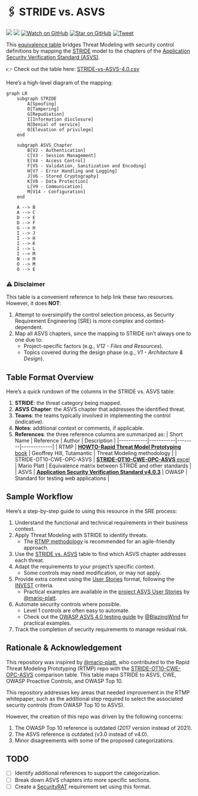 # 🖇️ STRIDE vs. ASVS

![](https://img.shields.io/badge/license-MIT-green)
[![](https://img.shields.io/badge/LinkedIn-0077B5?logo=linkedin&logoColor=white)](https://www.linkedin.com/in/mllamazares/)
[![Watch on GitHub](https://img.shields.io/github/watchers/mllamazares/STRIDE-vs-ASVS.svg?style=social)](https://github.com/mllamazares/STRIDE-vs-ASVS/watchers)
[![Star on GitHub](https://img.shields.io/github/stars/mllamazares/STRIDE-vs-ASVS.svg?style=social)](https://github.com/mllamazares/STRIDE-vs-ASVS/stargazers)
[![Tweet](https://img.shields.io/twitter/url/https/github.com/mllamazares/STRIDE-vs-ASVS.svg?style=social)](https://twitter.com/intent/tweet?text=Check%20out%20STRIDE-vs-ASVS%21%20https%3A%2F%2Fgithub.com%2Fmllamazares%2FSTRIDE-vs-ASVS)

This [equivalence table](STRIDE-vs-ASVS-4.0.csv) bridges Threat Modeling with security control definitions by mapping the [STRIDE](https://en.wikipedia.org/wiki/STRIDE_(security)) model to the chapters of the [Application Security Verification Standard (ASVS)](https://owasp.org/www-project-application-security-verification-standard/).

👉 Check out the table here: [STRIDE-vs-ASVS-4.0.csv](STRIDE-vs-ASVS-4.0.csv)

Here’s a high-level diagram of the mapping:

```mermaid
graph LR
    subgraph STRIDE
        A[Spoofing]
        D[Tampering]
        G[Repudiation]
        I[Information disclosure]
        N[Denial of service]
        O[Elevation of privilege]
    end

    subgraph ASVS_Chapter
        B[V2 - Authentication]
        C[V3 - Session Management]
        E[V4 - Access Control]
        F[V5 - Validation, Sanitization and Encoding]
        H[V7 - Error Handling and Logging]
        J[V6 - Stored Cryptography]
        K[V8 - Data Protection]
        L[V9 - Communication]
        M[V14 - Configuration]
    end

    A --> B
    A --> C
    D --> E
    D --> F
    G --> H
    I --> J
    I --> H
    I --> K
    I --> L
    I --> M
    N --> M
    O --> M
    O --> E
```

### ⚠️ Disclaimer

This table is a convenient reference to help link these two resources. However, it does **NOT**:
1. Attempt to oversimplify the control selection process, as Security Requirement Engineering (SRE) is more complex and context-dependent.
2. Map all ASVS chapters, since the mapping to STRIDE isn’t always one to one due to:
   - Project-specific factors (e.g., *V12 - Files and Resources*).
   - Topics covered during the design phase (e.g., *V1 - Architecture & Design*).

## Table Format Overview

Here’s a quick rundown of the columns in the STRIDE vs. ASVS table:

1. **STRIDE**: the threat category being mapped.
2. **ASVS Chapter**: the ASVS chapter that addresses the identified threat.
3. **Teams**: the teams typically involved in implementing the control (indicative).
4. **Notes**: additional context or comments, if applicable.
5. **References**: the three reference columns are summarized as:
    | Short Name | Reference | Author | Description |
    |------------|-----------|--------|-------------|
    | RTMP       | [**HOWTO-Rapid Threat Model Prototyping** book](https://github.com/geoffrey-hill-tutamantic/rapid-threat-model-prototyping-docs/blob/master/18x26.Tutamen%20HOWTO-Rapid%20Threat%20Model%20Prototyping.pdf) | Geoffrey Hill, Tutamantic | Threat Modeling methodology |
    | STRIDE-OT10-CWE-OPC-ASVS | [**STRIDE-OT10-CWE-OPC-ASVS** excel](https://github.com/geoffrey-hill-tutamantic/rapid-threat-model-prototyping-docs/blob/master/19h20.mar.mapping%20table%20-%20STRIDE-OT10-CWE-OPC-ASVS.xlsx) | Mario Platt | Equivalence matrix between STRIDE and other standards |
    | ASVS        | [**Application Security Verification Standard v4.0.3**](https://github.com/OWASP/ASVS/tree/v4.0.3/4.0) | OWASP | Standard for testing web applications |

## Sample Workflow

Here’s a step-by-step guide to using this resource in the SRE process:

1. Understand the functional and technical requirements in their business context.
2. Apply Threat Modeling with STRIDE to identify threats.
    - The [RTMP methodology](https://github.com/geoffrey-hill-tutamantic/rapid-threat-model-prototyping-docs) is recommended for an agile-friendly approach.
3. Use the [STRIDE vs. ASVS](#equivalence-table) table to find which ASVS chapter addresses each threat.
4. Adapt the requirements to your project’s specific context.
    - Some controls may need modification, or may not apply.
5. Provide extra context using the [User Stories](https://en.wikipedia.org/wiki/User_story) format, following the [INVEST](https://en.wikipedia.org/wiki/INVEST_(mnemonic)) criteria.
    - Practical examples are available in the [project ASVS User Stories](https://github.com/OpenSecuritySummit/project-ASVS-User-Stories) by [@mario-platt](https://github.com/mario-platt).
6. Automate security controls where possible.
    - Level 1 controls are often easy to automate.
    - Check out the [OWASP ASVS 4.0 testing guide](https://github.com/BlazingWind/OWASP-ASVS-4.0-testing-guide) by [@BlazingWind](https://github.com/BlazingWind) for practical examples.
7. Track the completion of security requirements to manage residual risk.

## Rationale & Acknowledgement

This repository was inspired by [@mario-platt](https://github.com/mario-platt), who contributed to the Rapid Threat Modeling Prototyping (RTMP) repo with the [STRIDE-OT10-CWE-OPC-ASVS](https://github.com/geoffrey-hill-tutamantic/rapid-threat-model-prototyping-docs/blob/master/19h20.mar.mapping%20table%20-%20STRIDE-OT10-CWE-OPC-ASVS.xlsx) comparison table. This table maps STRIDE to ASVS, CWE, OWASP Proactive Controls, and OWASP Top 10.

This repository addresses key areas that needed improvement in the RTMP whitepaper, such as the additional step required to select the associated security controls (from OWASP Top 10 to ASVS).

However, the creation of this repo was driven by the following concerns:
1. The OWASP Top 10 reference is outdated (2017 version instead of 2021).
2. The ASVS reference is outdated (v3.0 instead of v4.0).
3. Minor disagreements with some of the proposed categorizations.

## TODO

- [ ] Identify additional references to support the categorization.
- [ ] Break down ASVS chapters into more specific sections.
- [ ] Create a [SecurityRAT](https://owasp.org/www-project-securityrat/) requirement set using this format.

[^1]: HOWTO-Rapid Threat Model Prototyping, page 17
